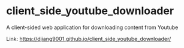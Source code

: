 # client_side_youtube_downloader
A client-sided web application for downloading content from Youtube

Link: https://djiang9001.github.io/client_side_youtube_downloader/
